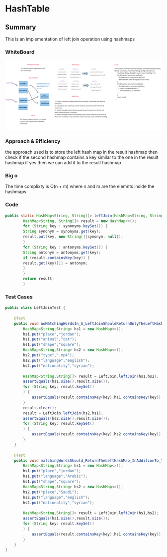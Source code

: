 # HashTable

## Summary

This is an implementation of left join operation using hashmaps
### WhiteBoard

![LeftJoin](./Left_Join.PNG)

### Approach & Efficiency
the approach used is to store the left hash map in the result hashmap then check if the second hashmap contains a key similar to the one in the result hashmap
if yes then we can add it to the result hashmap
### Big o
The time complixty is O(n + m) where n and m are the elemnts inside the hashmaps

### Code

```java
public static HashMap<String, String[]> leftJoin(HashMap<String, String> synonyms, HashMap<String, String> antonyms) {
        HashMap<String, String[]> result = new HashMap<>();
        for (String key : synonyms.keySet()) {
        String synonym = synonyms.get(key);
        result.put(key, new String[]{synonym, null});
        }
        for (String key : antonyms.keySet()) {
        String antonym = antonyms.get(key);
        if (result.containsKey(key)) {
        result.get(key)[1] = antonym;
        }
        }
        return result;
        }
```


### Test Cases

```java
public class LeftJoinTest {

    @Test
    public void noMatchingWordsIn_A_LeftJoinShouldReturnOnlyTheLeftHashMap() {
        HashMap<String,String> hs1 = new HashMap<>();
        hs1.put("place","jordan");
        hs1.put("animal","cat");
        hs1.put("shape","square");
        HashMap<String,String> hs2 = new HashMap<>();
        hs2.put("type",".mp4");
        hs2.put("language","english");
        hs2.put("nationality","syrian");

        HashMap<String,String[]> result = LeftJoin.leftJoin(hs1,hs2);
        assertEquals(hs1.size(),result.size());
        for (String key: result.keySet()
        ) {
            assertEquals(result.containsKey(key),hs1.containsKey(key));
        }
        result.clear();
        result = LeftJoin.leftJoin(hs2,hs1);
        assertEquals(hs2.size(),result.size());
        for (String key: result.keySet()
        ) {
            assertEquals(result.containsKey(key),hs2.containsKey(key));
        }
    }

    @Test
    public void matchingWordsShould_ReturnTheLeftHashMap_InAdditionTo_TheMatchedWords_InTheRightHashmap(){
        HashMap<String,String> hs1 = new HashMap<>();
        hs1.put("place","jordan");
        hs1.put("language","Arabic");
        hs1.put("shape","square");
        HashMap<String,String> hs2 = new HashMap<>();
        hs2.put("place","Saudi");
        hs2.put("language","english");
        hs2.put("nationality","syrian");

        HashMap<String,String[]> result = LeftJoin.leftJoin(hs1,hs2);
        assertEquals(hs1.size(),result.size());
        for (String key: result.keySet()
        ) {
            assertEquals(result.containsKey(key),hs1.containsKey(key));
        }
    }
}
```